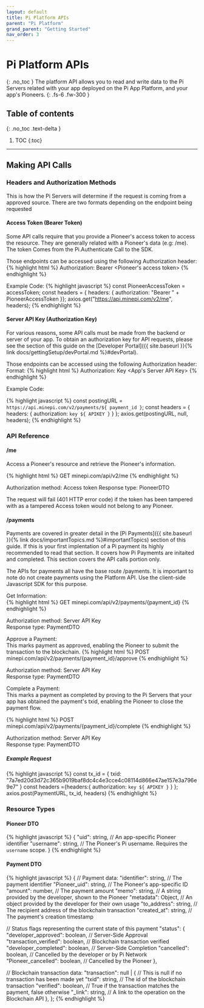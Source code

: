 ```yaml
---
layout: default
title: Pi Platform APIs
parent: "Pi Platform"
grand_parent: "Getting Started"
nav_order: 3
---
```


# Pi Platform APIs   
{: .no_toc }
The platform API allows you to read and write data to the Pi Servers related with your app deployed on the Pi App Platform, and your app's Pioneers.
{: .fs-6 .fw-300 }

## Table of contents
{: .no_toc .text-delta }

1. TOC
{:toc}

---

## Making API Calls
### Headers and Authorization Methods
This is how the Pi Servers will determine if the request is coming from a approved source. 
There are two formats depending on the endpoint being requested

#### Access Token (Bearer Token)
Some API calls require that you provide a Pioneer's access token to access the resource. They are generally related with a Pioneer's data (e.g: /me). The token Comes from the Pi.Authenticate Call to the SDK. 

Those endpoints can be accessed using the following Authorization header:
{% highlight html %}
Authorization: Bearer <Pioneer's access token>
{% endhighlight %}

Example Code:
{% highlight javascript %}
const PioneerAccessToken = accessToken;
const headers = { headers: { authorization: "Bearer " + PioneerAccessToken }};
axios.get("https://api.minepi.com/v2/me", headers);
{% endhighlight %}

#### Server API Key (Authorization Key)
For various reasons, some API calls must be made from the backend or server of your app. To obtain an authorization key for API requests, please see the section of this guide on the [Developer Portal]({{ site.baseurl }}{% link docs/gettingSetup/devPortal.md %}#devPortal). 

Those endpoints can be accessed using the following Authorization header:
Format:
{% highlight html %}
Authorization: Key <App's Server API Key>
{% endhighlight %}

 Example Code:

{% highlight javascript %}
const postingURL = `https://api.minepi.com/v2/payments/${ payment_id }`;
const headers = { headers: { authorization: `key ${ APIKEY }` } };
axios.get(postingURL, null, headers);
{% endhighlight %}

### API Reference
#### /me
Access a Pioneer's resource and retrieve the Pioneer's information.

{% highlight html %}
GET minepi.com/api/v2/me
{% endhighlight %}

Authorization method: Access token
Response type: PioneerDTO

The request will fail (401 HTTP error code) if the token has been tampered with as a tampered Access token would not belong to any Pioneer.

#### /payments
Payments are covered in greater detail in the [Pi Payments]({{ site.baseurl }}{% link docs/importantTopics.md %}#importantTopics) section of this guide. If this is your first implentation of a Pi payment its highly recommended to read that section. It covers how Pi Paymemts are initaited and completed. This section covers the API calls portion only. 

The APIs for payments all have the base route /payments. It is important to note do not create payments using the Platform API. Use the client-side Javascript SDK for this purpose.

Get Information:<br />
{% highlight html %}
GET minepi.com/api/v2/payments/{payment_id}
{% endhighlight %}

Authorization method: Server API Key <br />
Response type: PaymentDTO

Approve a Payment:<br />
This marks payment as approved, enabling the Pioneer to submit the transaction to the blockchain.
{% highlight html %}
POST minepi.com/api/v2/payments/{payment_id}/approve
{% endhighlight %}

Authorization method: Server API Key <br />
Response type: PaymentDTO

Complete a Payment:<br />
This marks a payment as completed by proving to the Pi Servers that your app has obtained the payment's txid, enabling the Pioneer to close the payment flow.

{% highlight html %}
POST minepi.com/api/v2/payments/{payment_id}/complete
{% endhighlight %}

Authorization method: Server API Key <br />
Response type: PaymentDTO

##### Example Request
{% highlight javascript %}
const tx_id = { txid: "7a7ed20d3d72c365b9019baf8dc4c4e3cce4c08114d866e47ae157e3a796e9e7" }
const headers ={headers:{ authorization: `key ${ APIKEY }` } };
axios.post(PaymentURL, tx_id, headers)
{% endhighlight %}

### Resource Types
#### Pioneer DTO
{% highlight javascript %}
{
  "uid": string, // An app-specific Pioneer identifier
  "username": string, // The Pioneer's Pi username. Requires the `username` scope.
}
{% endhighlight %}
#### Payment DTO
{% highlight javascript %}
{
  // Payment data:
  "identifier": string, // The payment identifier
  "Pioneer_uid": string, // The Pioneer's app-specific ID
  "amount": number, // The payment amount
  "memo": string, // A string provided by the developer, shown to the Pioneer
  "metadata": Object, // An object provided by the developer for their own usage
  "to_address": string, // The recipient address of the blockchain transaction
  "created_at": string, // The payment's creation timestamp
  
  // Status flags representing the current state of this payment
  "status": {
    "developer_approved": boolean, // Server-Side Approval
    "transaction_verified": boolean, // Blockchain transaction verified
    "developer_completed": boolean, // Server-Side Completion
    "cancelled": boolean, // Cancelled by the developer or by Pi Network
    "Pioneer_cancelled": boolean, // Cancelled by the Pioneer
  },
  
  // Blockchain transaction data:
  "transaction": null | { // This is null if no transaction has been made yet
    "txid": string, // The id of the blockchain transaction
    "verified": boolean, // True if the transaction matches the payment, false otherwise
    "_link": string, // A link to the operation on the Blockchain API
  },
};
{% endhighlight %}